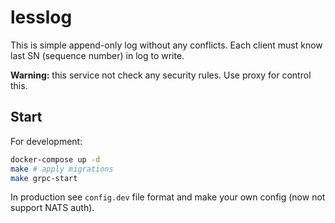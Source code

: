 # lesslog

This is simple append-only log without any conflicts. Each client must know last
SN (sequence number) in log to write.

**Warning:** this service not check any security rules. Use proxy for control
this.

## Start
For development:

```sh
docker-compose up -d
make # apply migrations
make grpc-start
```

In production see `config.dev` file format and make your own config (now not
support NATS auth).
